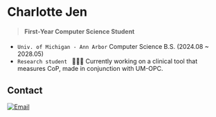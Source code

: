 # Charlotte Jen

<!--
**charlotteeunbi/charlotteeunbi** is a ✨ _special_ ✨ repository because its `README.md` (this file) appears on your GitHub profile.

Here are some ideas to get you started:

- 🔭 I’m currently working on ...
- 🌱 I’m currently learning ...
- 👯 I’m looking to collaborate on ...
- 🤔 I’m looking for help with ...
- 💬 Ask me about ...
- 📫 How to reach me: ...
- 😄 Pronouns: ...
- ⚡ Fun fact: ...
-->

> #### First-Year Computer Science Student

- `Univ. of Michigan - Ann Arbor`  Computer Science B.S. (2024.08 ~ 2028.05)  
- `Research student `  👩🏻‍💻 Currently working on a clinical tool that measures CoP, made in conjunction with UM-OPC.

## Contact
[![Email](https://img.shields.io/badge/Email-D14836?style=flat&logo=gmail&logoColor=white)](mailto:charjen@umich.edu)  



